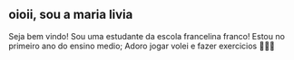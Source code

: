 ## oioii, sou a maria livia
Seja bem vindo!
Sou uma estudante da escola francelina franco!
Estou no primeiro ano do ensino medio;
Adoro jogar volei e fazer exercicios 🏐🏋️‍♂️
